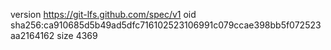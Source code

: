 version https://git-lfs.github.com/spec/v1
oid sha256:ca910685d5b49ad5dfc716102523106991c079ccae398bb5f072523aa2164162
size 4369
